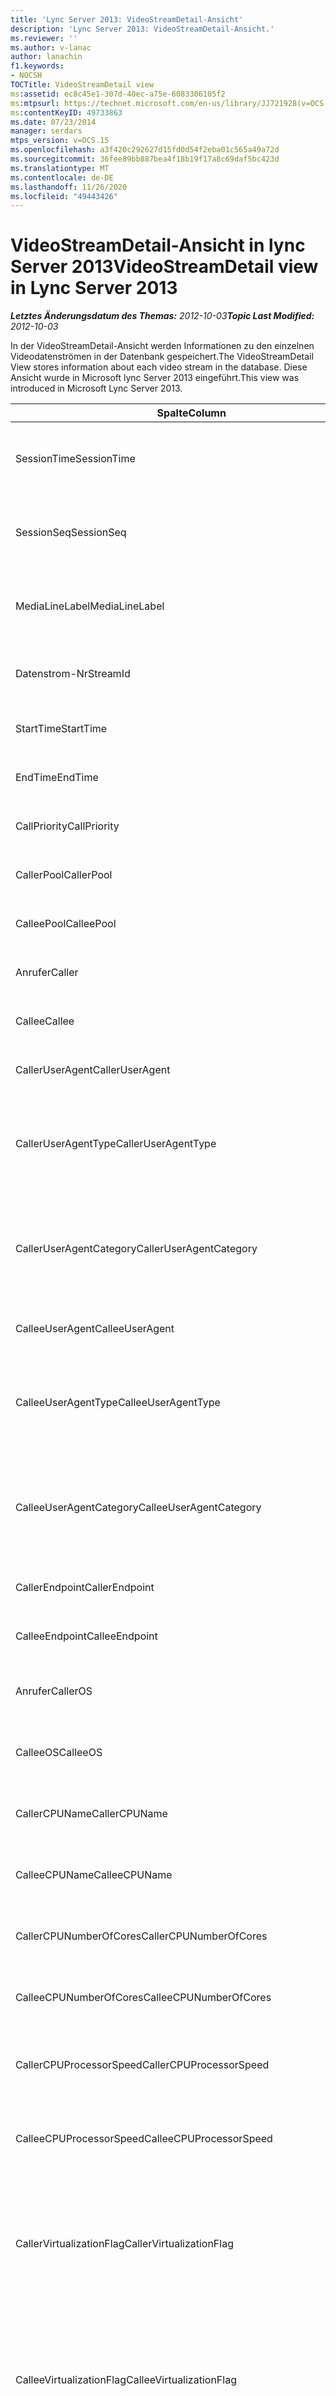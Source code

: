 ```yaml
---
title: 'Lync Server 2013: VideoStreamDetail-Ansicht'
description: 'Lync Server 2013: VideoStreamDetail-Ansicht.'
ms.reviewer: ''
ms.author: v-lanac
author: lanachin
f1.keywords:
- NOCSH
TOCTitle: VideoStreamDetail view
ms:assetid: ec8c45e1-307d-40ec-a75e-6083306105f2
ms:mtpsurl: https://technet.microsoft.com/en-us/library/JJ721928(v=OCS.15)
ms:contentKeyID: 49733863
ms.date: 07/23/2014
manager: serdars
mtps_version: v=OCS.15
ms.openlocfilehash: a3f420c292627d15fd0d54f2eba01c565a49a72d
ms.sourcegitcommit: 36fee89bb887bea4f18b19f17a8c69daf5bc423d
ms.translationtype: MT
ms.contentlocale: de-DE
ms.lasthandoff: 11/26/2020
ms.locfileid: "49443426"
---
```

# <a name="videostreamdetail-view-in-lync-server-2013"></a><span data-ttu-id="34555-103">VideoStreamDetail-Ansicht in lync Server 2013</span><span class="sxs-lookup"><span data-stu-id="34555-103">VideoStreamDetail view in Lync Server 2013</span></span>

<div data-xmlns="http://www.w3.org/1999/xhtml">

<div class="topic" data-xmlns="http://www.w3.org/1999/xhtml" data-msxsl="urn:schemas-microsoft-com:xslt" data-cs="https://msdn.microsoft.com/">

<div data-asp="https://msdn2.microsoft.com/asp">



</div>

<div id="mainSection">

<div id="mainBody"><span data-ttu-id="34555-104">

<span> </span></span><span class="sxs-lookup"><span data-stu-id="34555-104">

<span> </span></span></span>

<span data-ttu-id="34555-105">_**Letztes Änderungsdatum des Themas:** 2012-10-03_</span><span class="sxs-lookup"><span data-stu-id="34555-105">_**Topic Last Modified:** 2012-10-03_</span></span>

<span data-ttu-id="34555-106">In der VideoStreamDetail-Ansicht werden Informationen zu den einzelnen Videodatenströmen in der Datenbank gespeichert.</span><span class="sxs-lookup"><span data-stu-id="34555-106">The VideoStreamDetail View stores information about each video stream in the database.</span></span> <span data-ttu-id="34555-107">Diese Ansicht wurde in Microsoft lync Server 2013 eingeführt.</span><span class="sxs-lookup"><span data-stu-id="34555-107">This view was introduced in Microsoft Lync Server 2013.</span></span>


<table>
<colgroup>
<col style="width: 33%" />
<col style="width: 33%" />
<col style="width: 33%" />
</colgroup>
<thead>
<tr class="header">
<th><span data-ttu-id="34555-108">Spalte</span><span class="sxs-lookup"><span data-stu-id="34555-108">Column</span></span></th>
<th><span data-ttu-id="34555-109">Datentyp</span><span class="sxs-lookup"><span data-stu-id="34555-109">Data Type</span></span></th>
<th><span data-ttu-id="34555-110">Beschreibung</span><span class="sxs-lookup"><span data-stu-id="34555-110">Description</span></span></th>
</tr>
</thead>
<tbody>
<tr class="odd">
<td><p><span data-ttu-id="34555-111">SessionTime</span><span class="sxs-lookup"><span data-stu-id="34555-111">SessionTime</span></span></p></td>
<td><p><span data-ttu-id="34555-112">datetime</span><span class="sxs-lookup"><span data-stu-id="34555-112">datetime</span></span></p></td>
<td><p><span data-ttu-id="34555-113">Auf die <a href="lync-server-2013-medialine-table.md">in der Tabelle medialinie in lync Server 2013</a>verwiesen wird.</span><span class="sxs-lookup"><span data-stu-id="34555-113">Referenced from the <a href="lync-server-2013-medialine-table.md">MediaLine table in Lync Server 2013</a>.</span></span></p></td>
</tr>
<tr class="even">
<td><p><span data-ttu-id="34555-114">SessionSeq</span><span class="sxs-lookup"><span data-stu-id="34555-114">SessionSeq</span></span></p></td>
<td><p><span data-ttu-id="34555-115">int</span><span class="sxs-lookup"><span data-stu-id="34555-115">int</span></span></p></td>
<td><p><span data-ttu-id="34555-116">Auf die <a href="lync-server-2013-medialine-table.md">in der Tabelle medialinie in lync Server 2013</a>verwiesen wird.</span><span class="sxs-lookup"><span data-stu-id="34555-116">Referenced from the <a href="lync-server-2013-medialine-table.md">MediaLine table in Lync Server 2013</a>.</span></span></p></td>
</tr>
<tr class="odd">
<td><p><span data-ttu-id="34555-117">MediaLineLabel</span><span class="sxs-lookup"><span data-stu-id="34555-117">MediaLineLabel</span></span></p></td>
<td><p><span data-ttu-id="34555-118">tinyint</span><span class="sxs-lookup"><span data-stu-id="34555-118">tinyint</span></span></p></td>
<td><p><span data-ttu-id="34555-119">Auf die <a href="lync-server-2013-medialine-table.md">in der Tabelle medialinie in lync Server 2013</a>verwiesen wird.</span><span class="sxs-lookup"><span data-stu-id="34555-119">Referenced from the <a href="lync-server-2013-medialine-table.md">MediaLine table in Lync Server 2013</a>.</span></span></p></td>
</tr>
<tr class="even">
<td><p><span data-ttu-id="34555-120">Datenstrom-Nr</span><span class="sxs-lookup"><span data-stu-id="34555-120">StreamId</span></span></p></td>
<td><p><span data-ttu-id="34555-121">int</span><span class="sxs-lookup"><span data-stu-id="34555-121">int</span></span></p></td>
<td><p><span data-ttu-id="34555-122">Eindeutige ID innerhalb einer medienzeile</span><span class="sxs-lookup"><span data-stu-id="34555-122">Unique ID within a media line.</span></span></p></td>
</tr>
<tr class="odd">
<td><p><span data-ttu-id="34555-123">StartTime</span><span class="sxs-lookup"><span data-stu-id="34555-123">StartTime</span></span></p></td>
<td><p><span data-ttu-id="34555-124">datetime</span><span class="sxs-lookup"><span data-stu-id="34555-124">datetime</span></span></p></td>
<td><p><span data-ttu-id="34555-125">Startzeit der Sitzung.</span><span class="sxs-lookup"><span data-stu-id="34555-125">Start time of the session.</span></span></p></td>
</tr>
<tr class="even">
<td><p><span data-ttu-id="34555-126">EndTime</span><span class="sxs-lookup"><span data-stu-id="34555-126">EndTime</span></span></p></td>
<td><p><span data-ttu-id="34555-127">datetime</span><span class="sxs-lookup"><span data-stu-id="34555-127">datetime</span></span></p></td>
<td><p><span data-ttu-id="34555-128">Endzeit der Sitzung.</span><span class="sxs-lookup"><span data-stu-id="34555-128">End time of the session.</span></span></p></td>
</tr>
<tr class="odd">
<td><p><span data-ttu-id="34555-129">CallPriority</span><span class="sxs-lookup"><span data-stu-id="34555-129">CallPriority</span></span></p></td>
<td><p><span data-ttu-id="34555-130">int</span><span class="sxs-lookup"><span data-stu-id="34555-130">int</span></span></p></td>
<td><p><span data-ttu-id="34555-131">Die Priorität des Anrufs.</span><span class="sxs-lookup"><span data-stu-id="34555-131">Priority of the call.</span></span></p></td>
</tr>
<tr class="even">
<td><p><span data-ttu-id="34555-132">CallerPool</span><span class="sxs-lookup"><span data-stu-id="34555-132">CallerPool</span></span></p></td>
<td><p><span data-ttu-id="34555-133">nvarchar(256)</span><span class="sxs-lookup"><span data-stu-id="34555-133">nvarchar(256)</span></span></p></td>
<td><p><span data-ttu-id="34555-134">FQDN des anrufenden Pools.</span><span class="sxs-lookup"><span data-stu-id="34555-134">Caller pool FQDN.</span></span></p></td>
</tr>
<tr class="odd">
<td><p><span data-ttu-id="34555-135">CalleePool</span><span class="sxs-lookup"><span data-stu-id="34555-135">CalleePool</span></span></p></td>
<td><p><span data-ttu-id="34555-136">nvarchar(256)</span><span class="sxs-lookup"><span data-stu-id="34555-136">nvarchar(256)</span></span></p></td>
<td><p><span data-ttu-id="34555-137">FQDN des aufgerufenen Pools.</span><span class="sxs-lookup"><span data-stu-id="34555-137">Callee pool FQDN.</span></span></p></td>
</tr>
<tr class="even">
<td><p><span data-ttu-id="34555-138">Anrufer</span><span class="sxs-lookup"><span data-stu-id="34555-138">Caller</span></span></p></td>
<td><p><span data-ttu-id="34555-139">nvarchar (450)</span><span class="sxs-lookup"><span data-stu-id="34555-139">nvarchar(450)</span></span></p></td>
<td><p><span data-ttu-id="34555-140">URI des Anrufers.</span><span class="sxs-lookup"><span data-stu-id="34555-140">Caller’s URI.</span></span></p></td>
</tr>
<tr class="odd">
<td><p><span data-ttu-id="34555-141">Callee</span><span class="sxs-lookup"><span data-stu-id="34555-141">Callee</span></span></p></td>
<td><p><span data-ttu-id="34555-142">nvarchar (450)</span><span class="sxs-lookup"><span data-stu-id="34555-142">nvarchar(450)</span></span></p></td>
<td><p><span data-ttu-id="34555-143">URI des aufgerufenen.</span><span class="sxs-lookup"><span data-stu-id="34555-143">Callee’s URI.</span></span></p></td>
</tr>
<tr class="even">
<td><p><span data-ttu-id="34555-144">CallerUserAgent</span><span class="sxs-lookup"><span data-stu-id="34555-144">CallerUserAgent</span></span></p></td>
<td><p><span data-ttu-id="34555-145">nvarchar(256)</span><span class="sxs-lookup"><span data-stu-id="34555-145">nvarchar(256)</span></span></p></td>
<td><p><span data-ttu-id="34555-146">Benutzer-Agent-Zeichenfolge des Anrufers.</span><span class="sxs-lookup"><span data-stu-id="34555-146">Caller’s user agent string.</span></span></p></td>
</tr>
<tr class="odd">
<td><p><span data-ttu-id="34555-147">CallerUserAgentType</span><span class="sxs-lookup"><span data-stu-id="34555-147">CallerUserAgentType</span></span></p></td>
<td><p><span data-ttu-id="34555-148">smallint</span><span class="sxs-lookup"><span data-stu-id="34555-148">smallint</span></span></p></td>
<td><p><span data-ttu-id="34555-149">Der Typ des Benutzer-Agents des Anrufers.</span><span class="sxs-lookup"><span data-stu-id="34555-149">Type of caller’s user agent.</span></span> <span data-ttu-id="34555-150">Weitere Informationen finden Sie <a href="lync-server-2013-useragent-table.md">in der UserAgent-Tabelle in lync Server 2013</a> .</span><span class="sxs-lookup"><span data-stu-id="34555-150">See the <a href="lync-server-2013-useragent-table.md">UserAgent table in Lync Server 2013</a> for details.</span></span></p></td>
</tr>
<tr class="even">
<td><p><span data-ttu-id="34555-151">CallerUserAgentCategory</span><span class="sxs-lookup"><span data-stu-id="34555-151">CallerUserAgentCategory</span></span></p></td>
<td><p><span data-ttu-id="34555-152">nvarchar (64)</span><span class="sxs-lookup"><span data-stu-id="34555-152">nvarchar(64)</span></span></p></td>
<td><p><span data-ttu-id="34555-153">Kategorie des Benutzer-Agents des Anrufers.</span><span class="sxs-lookup"><span data-stu-id="34555-153">Category of caller’s user agent.</span></span> <span data-ttu-id="34555-154">Weitere Informationen finden Sie <a href="lync-server-2013-useragentdef-table-qoe.md">in der UserAgentDef-Tabelle (QoE) in lync Server 2013</a> .</span><span class="sxs-lookup"><span data-stu-id="34555-154">See the <a href="lync-server-2013-useragentdef-table-qoe.md">UserAgentDef table (QoE) in Lync Server 2013</a> for details.</span></span></p></td>
</tr>
<tr class="odd">
<td><p><span data-ttu-id="34555-155">CalleeUserAgent</span><span class="sxs-lookup"><span data-stu-id="34555-155">CalleeUserAgent</span></span></p></td>
<td><p><span data-ttu-id="34555-156">nvarchar(256)</span><span class="sxs-lookup"><span data-stu-id="34555-156">nvarchar(256)</span></span></p></td>
<td><p><span data-ttu-id="34555-157">Benutzer-Agent-Zeichenfolge des Benutzers.</span><span class="sxs-lookup"><span data-stu-id="34555-157">Callee’s user agent string.</span></span></p></td>
</tr>
<tr class="even">
<td><p><span data-ttu-id="34555-158">CalleeUserAgentType</span><span class="sxs-lookup"><span data-stu-id="34555-158">CalleeUserAgentType</span></span></p></td>
<td><p><span data-ttu-id="34555-159">smallint</span><span class="sxs-lookup"><span data-stu-id="34555-159">smallint</span></span></p></td>
<td><p><span data-ttu-id="34555-160">Der Typ des Benutzer-Agents des anrufempfängers.</span><span class="sxs-lookup"><span data-stu-id="34555-160">Type of callee’s user agent.</span></span> <span data-ttu-id="34555-161">Informationen finden Sie <a href="lync-server-2013-useragent-table.md">in der UserAgent-Tabelle in lync Server 2013</a> .</span><span class="sxs-lookup"><span data-stu-id="34555-161">See the <a href="lync-server-2013-useragent-table.md">UserAgent table in Lync Server 2013</a> for information.</span></span></p></td>
</tr>
<tr class="odd">
<td><p><span data-ttu-id="34555-162">CalleeUserAgentCategory</span><span class="sxs-lookup"><span data-stu-id="34555-162">CalleeUserAgentCategory</span></span></p></td>
<td><p><span data-ttu-id="34555-163">nvarchar (64)</span><span class="sxs-lookup"><span data-stu-id="34555-163">nvarchar(64)</span></span></p></td>
<td><p><span data-ttu-id="34555-164">Kategorie des Benutzer-Agents des berufenen</span><span class="sxs-lookup"><span data-stu-id="34555-164">Category of callee’s user agent.</span></span> <span data-ttu-id="34555-165">Informationen hierzu finden Sie <a href="lync-server-2013-useragentdef-table-qoe.md">in der UserAgentDef-Tabelle (QoE) in lync Server 2013</a> .</span><span class="sxs-lookup"><span data-stu-id="34555-165">See the <a href="lync-server-2013-useragentdef-table-qoe.md">UserAgentDef table (QoE) in Lync Server 2013</a> for information.</span></span></p></td>
</tr>
<tr class="even">
<td><p><span data-ttu-id="34555-166">CallerEndpoint</span><span class="sxs-lookup"><span data-stu-id="34555-166">CallerEndpoint</span></span></p></td>
<td><p><span data-ttu-id="34555-167">nvarchar(256)</span><span class="sxs-lookup"><span data-stu-id="34555-167">nvarchar(256)</span></span></p></td>
<td><p><span data-ttu-id="34555-168">Der Endpunktname des Anrufers.</span><span class="sxs-lookup"><span data-stu-id="34555-168">Caller’s endpoint name.</span></span></p></td>
</tr>
<tr class="odd">
<td><p><span data-ttu-id="34555-169">CalleeEndpoint</span><span class="sxs-lookup"><span data-stu-id="34555-169">CalleeEndpoint</span></span></p></td>
<td><p><span data-ttu-id="34555-170">nvarchar(256)</span><span class="sxs-lookup"><span data-stu-id="34555-170">nvarchar(256)</span></span></p></td>
<td><p><span data-ttu-id="34555-171">Endpunktname des angerufenen</span><span class="sxs-lookup"><span data-stu-id="34555-171">Callee’s endpoint name.</span></span></p></td>
</tr>
<tr class="even">
<td><p><span data-ttu-id="34555-172">Anrufer</span><span class="sxs-lookup"><span data-stu-id="34555-172">CallerOS</span></span></p></td>
<td><p><span data-ttu-id="34555-173">nvarchar (128)</span><span class="sxs-lookup"><span data-stu-id="34555-173">nvarchar(128)</span></span></p></td>
<td><p><span data-ttu-id="34555-174">Betriebssystem (OS) des Endpunkts des Anrufers.</span><span class="sxs-lookup"><span data-stu-id="34555-174">Operating system (OS) of the caller’s endpoint.</span></span></p></td>
</tr>
<tr class="odd">
<td><p><span data-ttu-id="34555-175">CalleeOS</span><span class="sxs-lookup"><span data-stu-id="34555-175">CalleeOS</span></span></p></td>
<td><p><span data-ttu-id="34555-176">nvarchar (128)</span><span class="sxs-lookup"><span data-stu-id="34555-176">nvarchar(128)</span></span></p></td>
<td><p><span data-ttu-id="34555-177">Betriebssystem (OS) des Endpunkts des aufgerufenen.</span><span class="sxs-lookup"><span data-stu-id="34555-177">Operating system (OS) of the callee’s endpoint.</span></span></p></td>
</tr>
<tr class="even">
<td><p><span data-ttu-id="34555-178">CallerCPUName</span><span class="sxs-lookup"><span data-stu-id="34555-178">CallerCPUName</span></span></p></td>
<td><p><span data-ttu-id="34555-179">nvarchar (128)</span><span class="sxs-lookup"><span data-stu-id="34555-179">nvarchar(128)</span></span></p></td>
<td><p><span data-ttu-id="34555-180">Der CPU-Name des Endpunkts des Anrufers.</span><span class="sxs-lookup"><span data-stu-id="34555-180">CPU name of the caller’s endpoint.</span></span></p></td>
</tr>
<tr class="odd">
<td><p><span data-ttu-id="34555-181">CalleeCPUName</span><span class="sxs-lookup"><span data-stu-id="34555-181">CalleeCPUName</span></span></p></td>
<td><p><span data-ttu-id="34555-182">nvarchar (128)</span><span class="sxs-lookup"><span data-stu-id="34555-182">nvarchar(128)</span></span></p></td>
<td><p><span data-ttu-id="34555-183">Der CPU-Name des Endpunkts des aufgerufenen.</span><span class="sxs-lookup"><span data-stu-id="34555-183">CPU name of the callee’s endpoint.</span></span></p></td>
</tr>
<tr class="even">
<td><p><span data-ttu-id="34555-184">CallerCPUNumberOfCores</span><span class="sxs-lookup"><span data-stu-id="34555-184">CallerCPUNumberOfCores</span></span></p></td>
<td><p><span data-ttu-id="34555-185">smallint</span><span class="sxs-lookup"><span data-stu-id="34555-185">smallint</span></span></p></td>
<td><p><span data-ttu-id="34555-186">Die Anzahl der CPU-Kerne des Endpunkts des Anrufers.</span><span class="sxs-lookup"><span data-stu-id="34555-186">Number of CPU cores of the caller’s endpoint.</span></span></p></td>
</tr>
<tr class="odd">
<td><p><span data-ttu-id="34555-187">CalleeCPUNumberOfCores</span><span class="sxs-lookup"><span data-stu-id="34555-187">CalleeCPUNumberOfCores</span></span></p></td>
<td><p><span data-ttu-id="34555-188">smallint</span><span class="sxs-lookup"><span data-stu-id="34555-188">smallint</span></span></p></td>
<td><p><span data-ttu-id="34555-189">Die Anzahl von CPU-Kernen des Endpunkts des aufgerufenen.</span><span class="sxs-lookup"><span data-stu-id="34555-189">Number of CPU cores of the callee’s endpoint.</span></span></p></td>
</tr>
<tr class="even">
<td><p><span data-ttu-id="34555-190">CallerCPUProcessorSpeed</span><span class="sxs-lookup"><span data-stu-id="34555-190">CallerCPUProcessorSpeed</span></span></p></td>
<td><p><span data-ttu-id="34555-191">int</span><span class="sxs-lookup"><span data-stu-id="34555-191">int</span></span></p></td>
<td><p><span data-ttu-id="34555-192">CPU-Prozessorgeschwindigkeit des Endpunkts des Anrufers.</span><span class="sxs-lookup"><span data-stu-id="34555-192">CPU processor speed of the caller’s endpoint.</span></span></p></td>
</tr>
<tr class="odd">
<td><p><span data-ttu-id="34555-193">CalleeCPUProcessorSpeed</span><span class="sxs-lookup"><span data-stu-id="34555-193">CalleeCPUProcessorSpeed</span></span></p></td>
<td><p><span data-ttu-id="34555-194">int</span><span class="sxs-lookup"><span data-stu-id="34555-194">int</span></span></p></td>
<td><p><span data-ttu-id="34555-195">CPU-Prozessorgeschwindigkeit des Endpunkts des aufgerufenen.</span><span class="sxs-lookup"><span data-stu-id="34555-195">CPU processor speed of the callee’s endpoint.</span></span></p></td>
</tr>
<tr class="even">
<td><p><span data-ttu-id="34555-196">CallerVirtualizationFlag</span><span class="sxs-lookup"><span data-stu-id="34555-196">CallerVirtualizationFlag</span></span></p></td>
<td><p><span data-ttu-id="34555-197">tinyint</span><span class="sxs-lookup"><span data-stu-id="34555-197">tinyint</span></span></p></td>
<td><p><span data-ttu-id="34555-198">Gibt an, ob das System des Anrufers in einer virtualisierten Umgebung ausgeführt wird.</span><span class="sxs-lookup"><span data-stu-id="34555-198">Indicates whether the caller’s system is running in a virtualized environment.</span></span> <span data-ttu-id="34555-199">Weitere Informationen finden Sie <a href="lync-server-2013-endpoint-table.md">in der Endpunkt Tabelle in lync Server 2013</a> .</span><span class="sxs-lookup"><span data-stu-id="34555-199">See the <a href="lync-server-2013-endpoint-table.md">Endpoint table in Lync Server 2013</a> for more information.</span></span></p></td>
</tr>
<tr class="odd">
<td><p><span data-ttu-id="34555-200">CalleeVirtualizationFlag</span><span class="sxs-lookup"><span data-stu-id="34555-200">CalleeVirtualizationFlag</span></span></p></td>
<td><p><span data-ttu-id="34555-201">tinyint</span><span class="sxs-lookup"><span data-stu-id="34555-201">tinyint</span></span></p></td>
<td><p><span data-ttu-id="34555-202">Gibt an, ob das System des aufgerufenen in einer virtualisierten Umgebung ausgeführt wird.</span><span class="sxs-lookup"><span data-stu-id="34555-202">Indicates whether the callee’s system is running in a virtualized environment.</span></span> <span data-ttu-id="34555-203">Weitere Informationen finden Sie <a href="lync-server-2013-endpoint-table.md">in der Endpunkt Tabelle in lync Server 2013</a> .</span><span class="sxs-lookup"><span data-stu-id="34555-203">See the <a href="lync-server-2013-endpoint-table.md">Endpoint table in Lync Server 2013</a> for more information.</span></span></p></td>
</tr>
<tr class="even">
<td><p><span data-ttu-id="34555-204">ConnectivityIce</span><span class="sxs-lookup"><span data-stu-id="34555-204">ConnectivityIce</span></span></p></td>
<td><p><span data-ttu-id="34555-205">tinyint</span><span class="sxs-lookup"><span data-stu-id="34555-205">tinyint</span></span></p></td>
<td><p><span data-ttu-id="34555-206">Informationen zu Medien Pfaden, beispielsweise direkt oder weitergeleitet.</span><span class="sxs-lookup"><span data-stu-id="34555-206">Information about media path, such as direct or relayed.</span></span> <span data-ttu-id="34555-207">Weitere Informationen finden Sie <a href="lync-server-2013-medialine-table.md">in der Tabelle medialinie in lync Server 2013</a> .</span><span class="sxs-lookup"><span data-stu-id="34555-207">See the <a href="lync-server-2013-medialine-table.md">MediaLine table in Lync Server 2013</a> for more information.</span></span></p></td>
</tr>
<tr class="odd">
<td><p><span data-ttu-id="34555-208">CallerIceWarningFlags</span><span class="sxs-lookup"><span data-stu-id="34555-208">CallerIceWarningFlags</span></span></p></td>
<td><p><span data-ttu-id="34555-209">int</span><span class="sxs-lookup"><span data-stu-id="34555-209">int</span></span></p></td>
<td><p><span data-ttu-id="34555-210">Informationen zum Prozess der interaktiven Verbindungseinrichtung (ICE), der unter Bits-Flags für den Aufrufer beschrieben wird.</span><span class="sxs-lookup"><span data-stu-id="34555-210">Information about Interactive Connectivity Establishment (ICE) process described in bits flags for the caller.</span></span> <span data-ttu-id="34555-211">Ausführliche Informationen finden Sie in der Quality of Experience Monitoring Server Protocol-Spezifikation.</span><span class="sxs-lookup"><span data-stu-id="34555-211">For details, refer to the Quality of Experience Monitoring Server Protocol Specification.</span></span></p></td>
</tr>
<tr class="even">
<td><p><span data-ttu-id="34555-212">CalleeIceWarningFlags</span><span class="sxs-lookup"><span data-stu-id="34555-212">CalleeIceWarningFlags</span></span></p></td>
<td><p><span data-ttu-id="34555-213">int</span><span class="sxs-lookup"><span data-stu-id="34555-213">int</span></span></p></td>
<td><p><span data-ttu-id="34555-214">Informationen zum Prozess der interaktiven Verbindungseinrichtung (ICE), der in den Bits-Flags für den aufgerufenen beschrieben wird.</span><span class="sxs-lookup"><span data-stu-id="34555-214">Information about Interactive Connectivity Establishment (ICE) process described in bits flags for the callee.</span></span> <span data-ttu-id="34555-215">Ausführliche Informationen finden Sie in der Quality of Experience Monitoring Server Protocol-Spezifikation.</span><span class="sxs-lookup"><span data-stu-id="34555-215">For details, refer to the Quality of Experience Monitoring Server Protocol Specification.</span></span></p></td>
</tr>
<tr class="odd">
<td><p><span data-ttu-id="34555-216">Transport</span><span class="sxs-lookup"><span data-stu-id="34555-216">Transport</span></span></p></td>
<td><p><span data-ttu-id="34555-217">int</span><span class="sxs-lookup"><span data-stu-id="34555-217">int</span></span></p></td>
<td><p><span data-ttu-id="34555-218">Transporttyp: 0 ist UDP, 1 ist TCP.</span><span class="sxs-lookup"><span data-stu-id="34555-218">Transport type: 0 is UDP, 1 is TCP.</span></span></p></td>
</tr>
<tr class="even">
<td><p><span data-ttu-id="34555-219">CallerIPAddr</span><span class="sxs-lookup"><span data-stu-id="34555-219">CallerIPAddr</span></span></p></td>
<td><p><span data-ttu-id="34555-220">var (50)</span><span class="sxs-lookup"><span data-stu-id="34555-220">var(50)</span></span></p></td>
<td><p><span data-ttu-id="34555-221">Die IP-Adresse des Anrufers.</span><span class="sxs-lookup"><span data-stu-id="34555-221">IP address of the caller.</span></span> <span data-ttu-id="34555-222">Hierbei kann es sich entweder um eine IPv4-oder eine IPv6-Adresse handeln.</span><span class="sxs-lookup"><span data-stu-id="34555-222">This may be either an IPv4 or an IPv6 address.</span></span></p></td>
</tr>
<tr class="odd">
<td><p><span data-ttu-id="34555-223">CallerPort</span><span class="sxs-lookup"><span data-stu-id="34555-223">CallerPort</span></span></p></td>
<td><p><span data-ttu-id="34555-224">int</span><span class="sxs-lookup"><span data-stu-id="34555-224">int</span></span></p></td>
<td><p><span data-ttu-id="34555-225">Der vom Aufrufer verwendete Port.</span><span class="sxs-lookup"><span data-stu-id="34555-225">Port used by the caller.</span></span></p></td>
</tr>
<tr class="even">
<td><p><span data-ttu-id="34555-226">CallerInside</span><span class="sxs-lookup"><span data-stu-id="34555-226">CallerInside</span></span></p></td>
<td><p><span data-ttu-id="34555-227">bit</span><span class="sxs-lookup"><span data-stu-id="34555-227">bit</span></span></p></td>
<td><p><span data-ttu-id="34555-228">Gibt an, ob sich der Anrufer innerhalb des Organisationsnetzwerks befindet.</span><span class="sxs-lookup"><span data-stu-id="34555-228">Indicates whether the caller is inside the organization network.</span></span> <span data-ttu-id="34555-229">1 bedeutet, dass der Anrufer sich innerhalb des Unternehmensnetzwerks befindet, 0 bedeutet, dass sich der Anrufer außerhalb des Netzwerks befindet.</span><span class="sxs-lookup"><span data-stu-id="34555-229">1 means caller is inside the enterprise network, 0 means the caller is outside the network.</span></span></p></td>
</tr>
<tr class="odd">
<td><p><span data-ttu-id="34555-230">CalleeIPAddr</span><span class="sxs-lookup"><span data-stu-id="34555-230">CalleeIPAddr</span></span></p></td>
<td><p><span data-ttu-id="34555-231">var (50)</span><span class="sxs-lookup"><span data-stu-id="34555-231">var(50)</span></span></p></td>
<td><p><span data-ttu-id="34555-232">Die IP-Adresse des aufgerufenen.</span><span class="sxs-lookup"><span data-stu-id="34555-232">IP address of the callee.</span></span> <span data-ttu-id="34555-233">Hierbei kann es sich entweder um eine IPv4-oder eine IPv6-Adresse handeln.</span><span class="sxs-lookup"><span data-stu-id="34555-233">This may be either an IPv4 or an IPv6 address.</span></span></p></td>
</tr>
<tr class="even">
<td><p><span data-ttu-id="34555-234">CalleePort</span><span class="sxs-lookup"><span data-stu-id="34555-234">CalleePort</span></span></p></td>
<td><p><span data-ttu-id="34555-235">int</span><span class="sxs-lookup"><span data-stu-id="34555-235">int</span></span></p></td>
<td><p><span data-ttu-id="34555-236">Port, der vom aufgerufenen verwendet wird.</span><span class="sxs-lookup"><span data-stu-id="34555-236">Port used by the callee.</span></span></p></td>
</tr>
<tr class="odd">
<td><p><span data-ttu-id="34555-237">CalleeInside</span><span class="sxs-lookup"><span data-stu-id="34555-237">CalleeInside</span></span></p></td>
<td><p><span data-ttu-id="34555-238">bit</span><span class="sxs-lookup"><span data-stu-id="34555-238">bit</span></span></p></td>
<td><p><span data-ttu-id="34555-239">Gibt an, ob sich der Aufrufer innerhalb des Organisationsnetzwerks befindet. 1 bedeutet, dass der Anrufer sich innerhalb des Unternehmensnetzwerks befindet, 0 bedeutet, dass der Anrufer sich außerhalb des Netzwerks befindet.</span><span class="sxs-lookup"><span data-stu-id="34555-239">Indicates whether the caller is inside the organization network.1 means callee is inside the enterprise network, 0 means the callee is outside the network.</span></span></p></td>
</tr>
<tr class="even">
<td><p><span data-ttu-id="34555-240">CallerUserSite</span><span class="sxs-lookup"><span data-stu-id="34555-240">CallerUserSite</span></span></p></td>
<td><p><span data-ttu-id="34555-241">nvarchar (128)</span><span class="sxs-lookup"><span data-stu-id="34555-241">nvarchar(128)</span></span></p></td>
<td><p><span data-ttu-id="34555-242">Der Name der Website des Anrufers.</span><span class="sxs-lookup"><span data-stu-id="34555-242">Name of the caller’s site.</span></span></p></td>
</tr>
<tr class="odd">
<td><p><span data-ttu-id="34555-243">CallerRegion</span><span class="sxs-lookup"><span data-stu-id="34555-243">CallerRegion</span></span></p></td>
<td><p><span data-ttu-id="34555-244">nvarchar (128)</span><span class="sxs-lookup"><span data-stu-id="34555-244">nvarchar(128)</span></span></p></td>
<td><p><span data-ttu-id="34555-245">Name des Landes/der Region der Website des Anrufers.</span><span class="sxs-lookup"><span data-stu-id="34555-245">Name of the country/region of the caller’s site.</span></span></p></td>
</tr>
<tr class="even">
<td><p><span data-ttu-id="34555-246">CalleeUserSite</span><span class="sxs-lookup"><span data-stu-id="34555-246">CalleeUserSite</span></span></p></td>
<td><p><span data-ttu-id="34555-247">nvarchar (128)</span><span class="sxs-lookup"><span data-stu-id="34555-247">nvarchar(128)</span></span></p></td>
<td><p><span data-ttu-id="34555-248">Name der Website des aufgerufenen.</span><span class="sxs-lookup"><span data-stu-id="34555-248">Name of the callee’s site.</span></span></p></td>
</tr>
<tr class="odd">
<td><p><span data-ttu-id="34555-249">CalleeRegion</span><span class="sxs-lookup"><span data-stu-id="34555-249">CalleeRegion</span></span></p></td>
<td><p><span data-ttu-id="34555-250">nvarchar (128)</span><span class="sxs-lookup"><span data-stu-id="34555-250">nvarchar(128)</span></span></p></td>
<td><p><span data-ttu-id="34555-251">Name des Landes/der Region der Website des berufenen.</span><span class="sxs-lookup"><span data-stu-id="34555-251">Name of the country/region of the callee’s site.</span></span></p></td>
</tr>
<tr class="even">
<td><p><span data-ttu-id="34555-252">CallerRelayIPAddr</span><span class="sxs-lookup"><span data-stu-id="34555-252">CallerRelayIPAddr</span></span></p></td>
<td><p><span data-ttu-id="34555-253">var (50)</span><span class="sxs-lookup"><span data-stu-id="34555-253">var(50)</span></span></p></td>
<td><p><span data-ttu-id="34555-254">Die IP-Adresse des A/V-Edgedienst, der vom Aufrufer verwendet wird.</span><span class="sxs-lookup"><span data-stu-id="34555-254">IP Address of the A/V Edge service used by the caller.</span></span> <span data-ttu-id="34555-255">Weitere Informationen finden Sie <a href="lync-server-2013-ipaddress-table.md">in der Tabelle IPAddress in lync Server 2013</a> .</span><span class="sxs-lookup"><span data-stu-id="34555-255">See the <a href="lync-server-2013-ipaddress-table.md">IPAddress table in Lync Server 2013</a> for more information.</span></span></p></td>
</tr>
<tr class="odd">
<td><p><span data-ttu-id="34555-256">CallerRelayPort</span><span class="sxs-lookup"><span data-stu-id="34555-256">CallerRelayPort</span></span></p></td>
<td><p><span data-ttu-id="34555-257">int</span><span class="sxs-lookup"><span data-stu-id="34555-257">int</span></span></p></td>
<td><p><span data-ttu-id="34555-258">Port des A/V-Edgedienst, der vom Anrufer verwendet wird.</span><span class="sxs-lookup"><span data-stu-id="34555-258">Port on the A/V Edge service used by the caller.</span></span></p></td>
</tr>
<tr class="even">
<td><p><span data-ttu-id="34555-259">CalleeRelayIPAddr</span><span class="sxs-lookup"><span data-stu-id="34555-259">CalleeRelayIPAddr</span></span></p></td>
<td><p><span data-ttu-id="34555-260">var (50)</span><span class="sxs-lookup"><span data-stu-id="34555-260">var(50)</span></span></p></td>
<td><p><span data-ttu-id="34555-261">Der IP-Adressen Schlüssel des A/V-Edgedienst, der vom aufgerufenen verwendet wird.</span><span class="sxs-lookup"><span data-stu-id="34555-261">IP Address key of the A/V Edge service used by the callee.</span></span> <span data-ttu-id="34555-262">Weitere Informationen finden Sie <a href="lync-server-2013-ipaddress-table.md">in der Tabelle IPAddress in lync Server 2013</a> .</span><span class="sxs-lookup"><span data-stu-id="34555-262">See the <a href="lync-server-2013-ipaddress-table.md">IPAddress table in Lync Server 2013</a> for more information.</span></span></p></td>
</tr>
<tr class="odd">
<td><p><span data-ttu-id="34555-263">CalleeRelayPort</span><span class="sxs-lookup"><span data-stu-id="34555-263">CalleeRelayPort</span></span></p></td>
<td><p><span data-ttu-id="34555-264">int</span><span class="sxs-lookup"><span data-stu-id="34555-264">int</span></span></p></td>
<td><p><span data-ttu-id="34555-265">Port auf dem A/V-Edgedienst, der vom aufgerufenen verwendet wird.</span><span class="sxs-lookup"><span data-stu-id="34555-265">Port on the A/V Edge service used by the callee.</span></span></p></td>
</tr>
<tr class="even">
<td><p><span data-ttu-id="34555-266">CallerCaptureDev</span><span class="sxs-lookup"><span data-stu-id="34555-266">CallerCaptureDev</span></span></p></td>
<td><p><span data-ttu-id="34555-267">varchar (256)</span><span class="sxs-lookup"><span data-stu-id="34555-267">varchar(256)</span></span></p></td>
<td><p><span data-ttu-id="34555-268">Name des Aufnahmegeräts des Anrufers.</span><span class="sxs-lookup"><span data-stu-id="34555-268">Caller’s capture device name.</span></span></p></td>
</tr>
<tr class="odd">
<td><p><span data-ttu-id="34555-269">CallerRenderDev</span><span class="sxs-lookup"><span data-stu-id="34555-269">CallerRenderDev</span></span></p></td>
<td><p><span data-ttu-id="34555-270">varchar (256)</span><span class="sxs-lookup"><span data-stu-id="34555-270">varchar(256)</span></span></p></td>
<td><p><span data-ttu-id="34555-271">Name des Render-Geräts des Anrufers.</span><span class="sxs-lookup"><span data-stu-id="34555-271">Caller’s render device name.</span></span></p></td>
</tr>
<tr class="even">
<td><p><span data-ttu-id="34555-272">CallerCaptureDevDriver</span><span class="sxs-lookup"><span data-stu-id="34555-272">CallerCaptureDevDriver</span></span></p></td>
<td><p><span data-ttu-id="34555-273">varchar (256)</span><span class="sxs-lookup"><span data-stu-id="34555-273">varchar(256)</span></span></p></td>
<td><p><span data-ttu-id="34555-274">Name des Aufnahmegeräte Treibers des Anrufers.</span><span class="sxs-lookup"><span data-stu-id="34555-274">Caller’s capture device driver name.</span></span></p></td>
</tr>
<tr class="odd">
<td><p><span data-ttu-id="34555-275">CallerRenderDevDriver</span><span class="sxs-lookup"><span data-stu-id="34555-275">CallerRenderDevDriver</span></span></p></td>
<td><p><span data-ttu-id="34555-276">varchar (256)</span><span class="sxs-lookup"><span data-stu-id="34555-276">varchar(256)</span></span></p></td>
<td><p><span data-ttu-id="34555-277">Name des Render-Gerätetreibers des Anrufers.</span><span class="sxs-lookup"><span data-stu-id="34555-277">Caller’s render device driver name.</span></span></p></td>
</tr>
<tr class="even">
<td><p><span data-ttu-id="34555-278">CalleeCaptureDev</span><span class="sxs-lookup"><span data-stu-id="34555-278">CalleeCaptureDev</span></span></p></td>
<td><p><span data-ttu-id="34555-279">varchar (256)</span><span class="sxs-lookup"><span data-stu-id="34555-279">varchar(256)</span></span></p></td>
<td><p><span data-ttu-id="34555-280">Der Name des Erfassungsgeräts des Anrufers.</span><span class="sxs-lookup"><span data-stu-id="34555-280">Callee’s capture device name.</span></span></p></td>
</tr>
<tr class="odd">
<td><p><span data-ttu-id="34555-281">CalleeRenderDev</span><span class="sxs-lookup"><span data-stu-id="34555-281">CalleeRenderDev</span></span></p></td>
<td><p><span data-ttu-id="34555-282">varchar (256)</span><span class="sxs-lookup"><span data-stu-id="34555-282">varchar(256)</span></span></p></td>
<td><p><span data-ttu-id="34555-283">Name des Render-Geräts.</span><span class="sxs-lookup"><span data-stu-id="34555-283">Callee’s render device name.</span></span></p></td>
</tr>
<tr class="even">
<td><p><span data-ttu-id="34555-284">CalleCaptureDevDriver</span><span class="sxs-lookup"><span data-stu-id="34555-284">CalleCaptureDevDriver</span></span></p></td>
<td><p><span data-ttu-id="34555-285">varchar (256)</span><span class="sxs-lookup"><span data-stu-id="34555-285">varchar(256)</span></span></p></td>
<td><p><span data-ttu-id="34555-286">Der Name des Capture-Gerätetreibers des anrufempfängers.</span><span class="sxs-lookup"><span data-stu-id="34555-286">Callee’s capture device driver name.</span></span></p></td>
</tr>
<tr class="odd">
<td><p><span data-ttu-id="34555-287">CalleeRenderDevDriver</span><span class="sxs-lookup"><span data-stu-id="34555-287">CalleeRenderDevDriver</span></span></p></td>
<td><p><span data-ttu-id="34555-288">varchar (256)</span><span class="sxs-lookup"><span data-stu-id="34555-288">varchar(256)</span></span></p></td>
<td><p><span data-ttu-id="34555-289">Der Name des Render-Gerätetreibers des Benutzers.</span><span class="sxs-lookup"><span data-stu-id="34555-289">Callee’s render device driver name.</span></span></p></td>
</tr>
<tr class="even">
<td><p><span data-ttu-id="34555-290">CallerNetworkConnectionType</span><span class="sxs-lookup"><span data-stu-id="34555-290">CallerNetworkConnectionType</span></span></p></td>
<td><p><span data-ttu-id="34555-291">tinyint</span><span class="sxs-lookup"><span data-stu-id="34555-291">tinyint</span></span></p></td>
<td><p><span data-ttu-id="34555-292">Netzwerkverbindungstyp des Anrufers: 0 ist verkabelt, 1 ist drahtlos.</span><span class="sxs-lookup"><span data-stu-id="34555-292">Caller’s network connection type: 0 is wired, 1 is wireless.</span></span></p></td>
</tr>
<tr class="odd">
<td><p><span data-ttu-id="34555-293">CallerVPN</span><span class="sxs-lookup"><span data-stu-id="34555-293">CallerVPN</span></span></p></td>
<td><p><span data-ttu-id="34555-294">bit</span><span class="sxs-lookup"><span data-stu-id="34555-294">bit</span></span></p></td>
<td><p><span data-ttu-id="34555-295">Gibt an, ob der Anrufer über ein virtuelles privates Netzwerk verbunden ist.</span><span class="sxs-lookup"><span data-stu-id="34555-295">Indicates whether or not the caller connected over a virtual private network.</span></span> <span data-ttu-id="34555-296">1 ist ein VPN (virtuelles privates Netzwerk), 0 ist kein VPN.</span><span class="sxs-lookup"><span data-stu-id="34555-296">1 is virtual private network (VPN), 0 is non-VPN.</span></span></p></td>
</tr>
<tr class="even">
<td><p><span data-ttu-id="34555-297">CallerLinkSpeed</span><span class="sxs-lookup"><span data-stu-id="34555-297">CallerLinkSpeed</span></span></p></td>
<td><p><span data-ttu-id="34555-298">Decimal (18;)</span><span class="sxs-lookup"><span data-stu-id="34555-298">decimal(18,)</span></span></p></td>
<td><p><span data-ttu-id="34555-299">Netzwerkverbindungsgeschwindigkeit für den Endpunkt des Anrufers in BPS.</span><span class="sxs-lookup"><span data-stu-id="34555-299">Network link speed for the caller's endpoint in bps.</span></span></p></td>
</tr>
<tr class="odd">
<td><p><span data-ttu-id="34555-300">CalleeNetworkConnectionType</span><span class="sxs-lookup"><span data-stu-id="34555-300">CalleeNetworkConnectionType</span></span></p></td>
<td><p><span data-ttu-id="34555-301">tinyint</span><span class="sxs-lookup"><span data-stu-id="34555-301">tinyint</span></span></p></td>
<td><p><span data-ttu-id="34555-302">Netzwerkverbindungstyp des anrufempfängers: 0 ist verkabelt, 1 ist drahtlos.</span><span class="sxs-lookup"><span data-stu-id="34555-302">Callee’s network connection type: 0 is wired, 1 is wireless.</span></span></p></td>
</tr>
<tr class="even">
<td><p><span data-ttu-id="34555-303">CalleeVPN</span><span class="sxs-lookup"><span data-stu-id="34555-303">CalleeVPN</span></span></p></td>
<td><p><span data-ttu-id="34555-304">bit</span><span class="sxs-lookup"><span data-stu-id="34555-304">bit</span></span></p></td>
<td><p><span data-ttu-id="34555-305">Gibt an, ob der aufgerufene über ein virtuelles privates Netzwerk verbunden ist.</span><span class="sxs-lookup"><span data-stu-id="34555-305">Indicates whether or not the callee connected over a virtual private network.</span></span> <span data-ttu-id="34555-306">1 ist ein VPN (virtuelles privates Netzwerk), 0 ist kein VPN.</span><span class="sxs-lookup"><span data-stu-id="34555-306">1 is virtual private network (VPN), 0 is non-VPN.</span></span></p></td>
</tr>
<tr class="odd">
<td><p><span data-ttu-id="34555-307">CalleeLinkSpeed</span><span class="sxs-lookup"><span data-stu-id="34555-307">CalleeLinkSpeed</span></span></p></td>
<td><p><span data-ttu-id="34555-308">Decimal (18; 0)</span><span class="sxs-lookup"><span data-stu-id="34555-308">decimal(18,0)</span></span></p></td>
<td><p><span data-ttu-id="34555-309">Netzwerkverbindungsgeschwindigkeit für den Endpunkt des aufgerufenen (in BPS).</span><span class="sxs-lookup"><span data-stu-id="34555-309">Network link speed for the callee’s endpoint (in bps).</span></span></p></td>
</tr>
<tr class="even">
<td><p><span data-ttu-id="34555-310">ConversationalMOS</span><span class="sxs-lookup"><span data-stu-id="34555-310">ConversationalMOS</span></span></p></td>
<td><p><span data-ttu-id="34555-311">Dezimal (3; 2)</span><span class="sxs-lookup"><span data-stu-id="34555-311">decimal(3,2)</span></span></p></td>
<td><p><span data-ttu-id="34555-312">Schmalband-Konversations-Mos der audiositzungen (basierend auf beiden Audiostreams).</span><span class="sxs-lookup"><span data-stu-id="34555-312">Narrowband Conversational MOS of the audio sessions (based on both audio streams).</span></span></p></td>
</tr>
<tr class="odd">
<td><p><span data-ttu-id="34555-313">AppliedBandwidthLimit</span><span class="sxs-lookup"><span data-stu-id="34555-313">AppliedBandwidthLimit</span></span></p></td>
<td><p><span data-ttu-id="34555-314">int</span><span class="sxs-lookup"><span data-stu-id="34555-314">int</span></span></p></td>
<td><p><span data-ttu-id="34555-315">Tatsächliche Bandbreite, die auf den angegebenen Send-Seitenstrom angewendet wurde, wenn verschiedene Richtlinieneinstellungen angegeben wurden (Turn, API, SDP, Richtlinien Server usw.).</span><span class="sxs-lookup"><span data-stu-id="34555-315">Actual bandwidth applied to the given send side stream given various policy settings (TURN, API, SDP, Policy Server, and so on).</span></span> <span data-ttu-id="34555-316">Dies sollte nicht mit der effektiven Bandbreite verwechselt werden, da auf der Grundlage der Bandbreitenschätzung eine geringere effektive Bandbreite vorhanden sein kann.</span><span class="sxs-lookup"><span data-stu-id="34555-316">This is not to be confused with the effective bandwidth because there can be a lower effective bandwidth based on the bandwidth estimate.</span></span> <span data-ttu-id="34555-317">Dies ist im Grunde die maximale Bandbreite, die der sendedatenstrom sperren kann, wenn die Bandbreite geschätzt wird.</span><span class="sxs-lookup"><span data-stu-id="34555-317">This is basically the maximum bandwidth the send stream can take barring limits imposed by the bandwidth estimate.</span></span></p></td>
</tr>
<tr class="even">
<td><p><span data-ttu-id="34555-318">JitterInterArrival</span><span class="sxs-lookup"><span data-stu-id="34555-318">JitterInterArrival</span></span></p></td>
<td><p><span data-ttu-id="34555-319">int</span><span class="sxs-lookup"><span data-stu-id="34555-319">int</span></span></p></td>
<td><p><span data-ttu-id="34555-320">Durchschnittlicher Netzwerk-Jitter aus RTCP-Statistiken (Real Time Control Protocol).</span><span class="sxs-lookup"><span data-stu-id="34555-320">Average network jitter from Real Time Control Protocol (RTCP) statistics.</span></span></p></td>
</tr>
<tr class="odd">
<td><p><span data-ttu-id="34555-321">JitterInterArrivalMax</span><span class="sxs-lookup"><span data-stu-id="34555-321">JitterInterArrivalMax</span></span></p></td>
<td><p><span data-ttu-id="34555-322">int</span><span class="sxs-lookup"><span data-stu-id="34555-322">int</span></span></p></td>
<td><p><span data-ttu-id="34555-323">Maximaler Netzwerk Jitter während des Anrufs.</span><span class="sxs-lookup"><span data-stu-id="34555-323">Maximum network jitter during the call.</span></span></p></td>
</tr>
<tr class="even">
<td><p><span data-ttu-id="34555-324">RoundTrip</span><span class="sxs-lookup"><span data-stu-id="34555-324">RoundTrip</span></span></p></td>
<td><p><span data-ttu-id="34555-325">int</span><span class="sxs-lookup"><span data-stu-id="34555-325">int</span></span></p></td>
<td><p><span data-ttu-id="34555-326">Roundtrip-Zeit von RTCP-Statistiken</span><span class="sxs-lookup"><span data-stu-id="34555-326">Round trip time from RTCP statistics.</span></span></p></td>
</tr>
<tr class="odd">
<td><p><span data-ttu-id="34555-327">RoundTripMax</span><span class="sxs-lookup"><span data-stu-id="34555-327">RoundTripMax</span></span></p></td>
<td><p><span data-ttu-id="34555-328">int</span><span class="sxs-lookup"><span data-stu-id="34555-328">int</span></span></p></td>
<td><p><span data-ttu-id="34555-329">Maximale Roundtrip-Zeit für den Audiostream.</span><span class="sxs-lookup"><span data-stu-id="34555-329">Maximum round trip time for the audio stream.</span></span></p></td>
</tr>
<tr class="even">
<td><p><span data-ttu-id="34555-330">PacketLossRate</span><span class="sxs-lookup"><span data-stu-id="34555-330">PacketLossRate</span></span></p></td>
<td><p><span data-ttu-id="34555-331">Dezimal (5; 4)</span><span class="sxs-lookup"><span data-stu-id="34555-331">decimal(5,4)</span></span></p></td>
<td><p><span data-ttu-id="34555-332">Durchschnittliche Paketverlustrate während des Anrufs.</span><span class="sxs-lookup"><span data-stu-id="34555-332">Average packet loss rate during the call.</span></span></p></td>
</tr>
<tr class="odd">
<td><p><span data-ttu-id="34555-333">PacketLossRateMax</span><span class="sxs-lookup"><span data-stu-id="34555-333">PacketLossRateMax</span></span></p></td>
<td><p><span data-ttu-id="34555-334">Dezimal (5; 4)</span><span class="sxs-lookup"><span data-stu-id="34555-334">decimal(5,4)</span></span></p></td>
<td><p><span data-ttu-id="34555-335">Maximaler Paketverlust während des Anrufs.</span><span class="sxs-lookup"><span data-stu-id="34555-335">Maximum packet loss observed during the call.</span></span></p></td>
</tr>
<tr class="even">
<td><p><span data-ttu-id="34555-336">PacketUtilization</span><span class="sxs-lookup"><span data-stu-id="34555-336">PacketUtilization</span></span></p></td>
<td><p><span data-ttu-id="34555-337">int</span><span class="sxs-lookup"><span data-stu-id="34555-337">int</span></span></p></td>
<td><p><span data-ttu-id="34555-338">Paketanzahl für den Videostream (Echt Zeit Transport Protokoll, RTP).</span><span class="sxs-lookup"><span data-stu-id="34555-338">Packet count for the video stream (Real Time Transport Protocol, RTP).</span></span></p></td>
</tr>
<tr class="odd">
<td><p><span data-ttu-id="34555-339">Bandbreite</span><span class="sxs-lookup"><span data-stu-id="34555-339">BandwidthEst</span></span></p></td>
<td><p><span data-ttu-id="34555-340">int</span><span class="sxs-lookup"><span data-stu-id="34555-340">int</span></span></p></td>
<td><p><span data-ttu-id="34555-341">Bandbreiten Schätzungen für den Audiostream.</span><span class="sxs-lookup"><span data-stu-id="34555-341">Bandwidth estimates for the audio stream.</span></span></p></td>
</tr>
<tr class="even">
<td><p><span data-ttu-id="34555-342">PayloadDescription</span><span class="sxs-lookup"><span data-stu-id="34555-342">PayloadDescription</span></span></p></td>
<td><p><span data-ttu-id="34555-343">int</span><span class="sxs-lookup"><span data-stu-id="34555-343">int</span></span></p></td>
<td><p><span data-ttu-id="34555-344">Für den Anruf verwendeter Audiocodec, auf den aus der <a href="lync-server-2013-payloaddescription-table.md">PayloadDescription-Tabelle in lync Server 2013</a>verwiesen wird.</span><span class="sxs-lookup"><span data-stu-id="34555-344">Audio codec used for the call, referenced from the <a href="lync-server-2013-payloaddescription-table.md">PayloadDescription table in Lync Server 2013</a>.</span></span></p></td>
</tr>
<tr class="odd">
<td><p><span data-ttu-id="34555-345">VideoResolution</span><span class="sxs-lookup"><span data-stu-id="34555-345">VideoResolution</span></span></p></td>
<td><p><span data-ttu-id="34555-346">char (9)</span><span class="sxs-lookup"><span data-stu-id="34555-346">char(9)</span></span></p></td>
<td><p><span data-ttu-id="34555-347">Auflösung des Videos in Pixel Breite multipliziert mit Höhe des Pixels.</span><span class="sxs-lookup"><span data-stu-id="34555-347">Resolution of the video in pixels width multiplied by pixels height.</span></span> <span data-ttu-id="34555-348">Als Zeichenfolge gemeldet.</span><span class="sxs-lookup"><span data-stu-id="34555-348">Reported as a string.</span></span></p></td>
</tr>
<tr class="even">
<td><p><span data-ttu-id="34555-349">VideoBitRateAvg</span><span class="sxs-lookup"><span data-stu-id="34555-349">VideoBitRateAvg</span></span></p></td>
<td><p><span data-ttu-id="34555-350">int</span><span class="sxs-lookup"><span data-stu-id="34555-350">int</span></span></p></td>
<td><p><span data-ttu-id="34555-351">Durchschnittliche Bitrate des Videodatenstroms.</span><span class="sxs-lookup"><span data-stu-id="34555-351">Average bit rate of the video stream.</span></span></p></td>
</tr>
<tr class="odd">
<td><p><span data-ttu-id="34555-352">InboundVideoFrameRateAvg</span><span class="sxs-lookup"><span data-stu-id="34555-352">InboundVideoFrameRateAvg</span></span></p></td>
<td><p><span data-ttu-id="34555-353">Dezimal (9; 4)</span><span class="sxs-lookup"><span data-stu-id="34555-353">decimal(9,4)</span></span></p></td>
<td><p><span data-ttu-id="34555-354">Bildrate des empfangenen Videos.</span><span class="sxs-lookup"><span data-stu-id="34555-354">Frame rate of video received.</span></span></p></td>
</tr>
<tr class="even">
<td><p><span data-ttu-id="34555-355">OutboundVideoFrameRateAvg</span><span class="sxs-lookup"><span data-stu-id="34555-355">OutboundVideoFrameRateAvg</span></span></p></td>
<td><p><span data-ttu-id="34555-356">Dezimal (9; 4)</span><span class="sxs-lookup"><span data-stu-id="34555-356">decimal(9,4)</span></span></p></td>
<td><p><span data-ttu-id="34555-357">Bildrate des gesendeten Videos.</span><span class="sxs-lookup"><span data-stu-id="34555-357">Frame rate of video sent.</span></span></p></td>
</tr>
<tr class="odd">
<td><p><span data-ttu-id="34555-358">ViideoBitRateMax</span><span class="sxs-lookup"><span data-stu-id="34555-358">ViideoBitRateMax</span></span></p></td>
<td><p><span data-ttu-id="34555-359">int</span><span class="sxs-lookup"><span data-stu-id="34555-359">int</span></span></p></td>
<td><p><span data-ttu-id="34555-360">Maximale Video Bitrate während der Videositzung.</span><span class="sxs-lookup"><span data-stu-id="34555-360">Maximum video bit rate during the video session.</span></span></p></td>
</tr>
<tr class="even">
<td><p><span data-ttu-id="34555-361">VideoPacketLossRate</span><span class="sxs-lookup"><span data-stu-id="34555-361">VideoPacketLossRate</span></span></p></td>
<td><p><span data-ttu-id="34555-362">Dezimal (9; 4)</span><span class="sxs-lookup"><span data-stu-id="34555-362">decimal(9,4)</span></span></p></td>
<td><p><span data-ttu-id="34555-363">Die Rate, mit der Videopakete verloren gegangen sind.</span><span class="sxs-lookup"><span data-stu-id="34555-363">Rate at which video packets were lost.</span></span></p></td>
</tr>
<tr class="odd">
<td><p><span data-ttu-id="34555-364">VideoFrameLossRate</span><span class="sxs-lookup"><span data-stu-id="34555-364">VideoFrameLossRate</span></span></p></td>
<td><p><span data-ttu-id="34555-365">Decimal (9.4)</span><span class="sxs-lookup"><span data-stu-id="34555-365">decimal(9.4)</span></span></p></td>
<td><p><span data-ttu-id="34555-366">Der Prozentsatz der Gesamtzahl der Videoframes, die verloren gehen.</span><span class="sxs-lookup"><span data-stu-id="34555-366">Percentage of total video frames that are lost.</span></span></p></td>
</tr>
<tr class="even">
<td><p><span data-ttu-id="34555-367">VideoFEC</span><span class="sxs-lookup"><span data-stu-id="34555-367">VideoFEC</span></span></p></td>
<td><p><span data-ttu-id="34555-368">bit</span><span class="sxs-lookup"><span data-stu-id="34555-368">bit</span></span></p></td>
<td><p><span data-ttu-id="34555-369">Nicht verwendet.</span><span class="sxs-lookup"><span data-stu-id="34555-369">Not used.</span></span></p></td>
</tr>
<tr class="odd">
<td><p><span data-ttu-id="34555-370">VideoAllocateBWAvg</span><span class="sxs-lookup"><span data-stu-id="34555-370">VideoAllocateBWAvg</span></span></p></td>
<td><p><span data-ttu-id="34555-371">int</span><span class="sxs-lookup"><span data-stu-id="34555-371">int</span></span></p></td>
<td><p><span data-ttu-id="34555-372">Der durchschnittliche Umfang der für Video zugewiesenen Bandbreite.</span><span class="sxs-lookup"><span data-stu-id="34555-372">Average amount of bandwidth allocated for video.</span></span></p></td>
</tr>
<tr class="even">
<td><p><span data-ttu-id="34555-373">VideoLocalFrameLossPercentageAvg</span><span class="sxs-lookup"><span data-stu-id="34555-373">VideoLocalFrameLossPercentageAvg</span></span></p></td>
<td><p><span data-ttu-id="34555-374">Decimal (9.4)</span><span class="sxs-lookup"><span data-stu-id="34555-374">decimal(9.4)</span></span></p></td>
<td><p><span data-ttu-id="34555-375">Der Prozentsatz der Gesamtzahl der Videoframes, die verloren gegangen sind.</span><span class="sxs-lookup"><span data-stu-id="34555-375">Percentage of total video frames that were lost.</span></span></p></td>
</tr>
<tr class="odd">
<td><p><span data-ttu-id="34555-376">SenderIsCallerPAI</span><span class="sxs-lookup"><span data-stu-id="34555-376">SenderIsCallerPAI</span></span></p></td>
<td><p><span data-ttu-id="34555-377">bit</span><span class="sxs-lookup"><span data-stu-id="34555-377">bit</span></span></p></td>
<td><p><span data-ttu-id="34555-378">Datenstrom Richtung für p-asserted Identity-Informationen.</span><span class="sxs-lookup"><span data-stu-id="34555-378">Stream direction for p-asserted identity information.</span></span> <span data-ttu-id="34555-379">1 bedeutet, dass die Datenstrom Richtung vom Anrufer an den aufgerufenen erfolgt; 0 bedeutet, dass die Datenstrom Richtung vom aufgerufenen zum Aufrufer ist.</span><span class="sxs-lookup"><span data-stu-id="34555-379">1 means the stream direction is from the caller to the callee; 0 means the stream direction is from the callee to the caller.</span></span></p></td>
</tr>
</tbody>
</table><span data-ttu-id="34555-380">


</div>

<span> </span>

</div>

</div>

</span><span class="sxs-lookup"><span data-stu-id="34555-380">


</div>

<span> </span>

</div>

</div>

</span></span></div>

